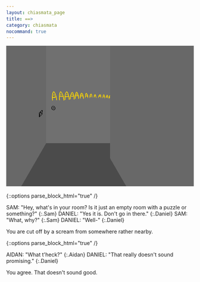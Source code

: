 ```yaml
---
layout: chiasmata_page
title: ==>
category: chiasmata
nocommand: true
---
```


![033](/chiasmata/images/narrative/032.png)

{::options parse_block_html="true" /}
<div class="dialogue">
SAM: "Hey, what's in your room? Is it just an empty room with a puzzle or something?"
{:.Sam}
DANIEL: "Yes it is. Don't go in there."
{:.Daniel}
SAM: "What, why?"
{:.Sam}
DANIEL: "Well-"
{:.Daniel}
</div>

You are cut off by a scream from somewhere rather nearby.

{::options parse_block_html="true" /}
<div class="dialogue">
AIDAN: "What t'heck?"
{:.Aidan}
DANIEL: "That really doesn't sound promising."
{:.Daniel}
</div>

You agree. That doesn't sound good.